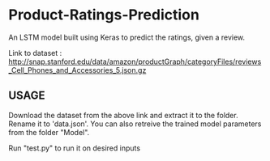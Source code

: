 # Product-Ratings-Prediction
An LSTM model built using Keras to predict the ratings, given a review. 

Link to dataset : http://snap.stanford.edu/data/amazon/productGraph/categoryFiles/reviews_Cell_Phones_and_Accessories_5.json.gz

## USAGE
Download the dataset from the above link and extract it to the folder. Rename it to 'data.json'.
You can also retreive the trained model parameters from the folder "Model".

Run "test.py" to run it on desired inputs

